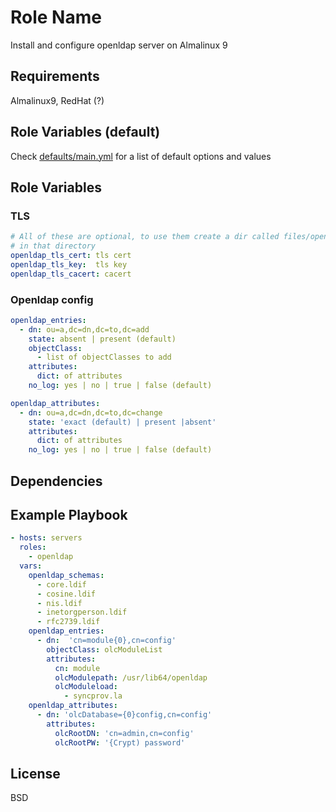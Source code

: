 Role Name
=========

Install and configure openldap server on Almalinux 9

Requirements
------------

Almalinux9, RedHat (?)

Role Variables (default)
------------------------

Check [defaults/main.yml](defaults/main.yml) for a list of default options and values

Role Variables 
------------------------
### TLS
```yaml
# All of these are optional, to use them create a dir called files/openlapd and put your certs
# in that directory
openldap_tls_cert: tls cert
openldap_tls_key:  tls key
openldap_tls_cacert: cacert
```

### Openldap config
```yaml
openldap_entries:
  - dn: ou=a,dc=dn,dc=to,dc=add
    state: absent | present (default)
    objectClass:
      - list of objectClasses to add
    attributes:
      dict: of attributes
    no_log: yes | no | true | false (default)

openldap_attributes:
  - dn: ou=a,dc=dn,dc=to,dc=change
    state: 'exact (default) | present |absent'
    attributes:
      dict: of attributes
    no_log: yes | no | true | false (default)
```
 
Dependencies
------------

Example Playbook
----------------

```yaml
- hosts: servers
  roles:
    - openldap
  vars:
    openldap_schemas:
      - core.ldif
      - cosine.ldif
      - nis.ldif
      - inetorgperson.ldif
      - rfc2739.ldif
    openldap_entries:
      - dn:  'cn=module{0},cn=config'
        objectClass: olcModuleList
        attributes:
          cn: module
          olcModulepath: /usr/lib64/openldap
          olcModuleload: 
            - syncprov.la
    openldap_attributes:
      - dn: 'olcDatabase={0}config,cn=config'
        attributes:
          olcRootDN: 'cn=admin,cn=config'
          olcRootPW: '{Crypt) password'
```

License
-------

BSD

